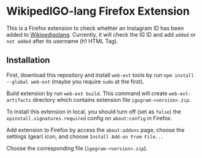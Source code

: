 # WikipedIGO-lang Firefox Extension

This is a Firefox extension to check whether an Instagram ID has been added to [Wikipedigolang](https://wikipedigolang.herokuapp.com). Currently, it will check the IG ID and add `added` or `not added` after its username (h1 HTML Tag).

## Installation

First, download this repository and install `web-ext` tools by run `npm install --global web-ext` (maybe you require `sudo` at the first).

Build extension by run `web-ext build`. This command will create `web-ext-artifacts` directory which contains extension file `igogram-<version>.zip`.

To install this extension in local, you should turn off (set as `false`) the `xpinstall.signatures.required` config on `about:config` in Firefox.

Add extension to Firefox by access the `about:addons` page, choose the settings (gear) icon, and choose `Install Add-on From File...`

Choose the corresponding file (`igogram-<version>.zip`).